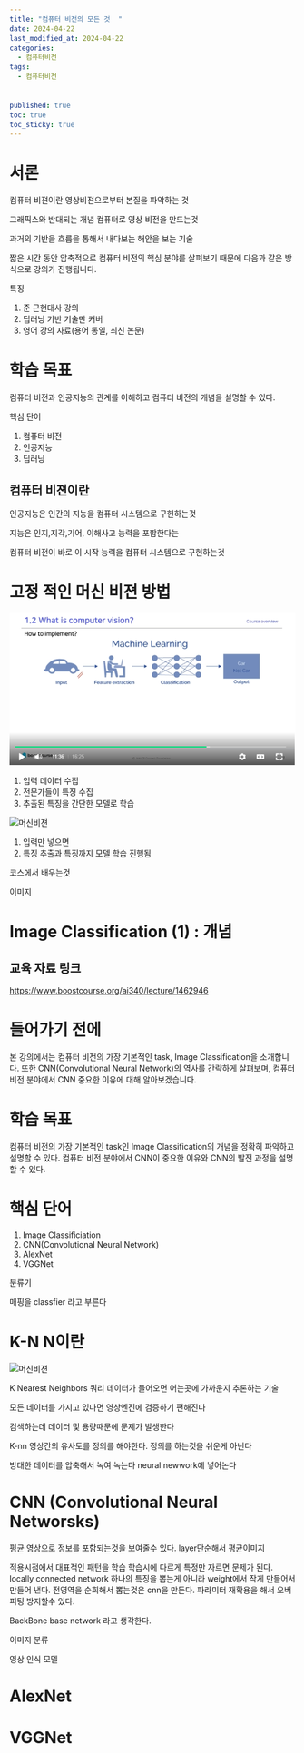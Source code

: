 ```yaml
---
title: "컴퓨터 비전의 모든 것  "
date: 2024-04-22
last_modified_at: 2024-04-22
categories:
  - 컴퓨터비전
tags:
  - 컴퓨터비전


published: true
toc: true
toc_sticky: true
---
```



# 서론

컴퓨터 비젼이란 영상비젼으로부터 본질을 파악하는 것

그래픽스와 반대되는 개념 컴퓨터로 영상 비전을 만드는것 


과거의 기반을 흐름을 통해서 내다보는 해안을 보는 기술

짧은 시간 동안 압축적으로 컴퓨터 비전의 핵심 분야를 살펴보기 때문에 다음과 같은 방식으로 강의가 진행됩니다.

특징
1. 준 근현대사 강의
2. 딥러닝 기반 기술만 커버
3. 영어 강의 자료(용어 통일, 최신 논문)


# 학습 목표
컴퓨터 비전과 인공지능의 관계를 이해하고 컴퓨터 비전의 개념을 설명할 수 있다.

핵심 단어

1. 컴퓨터 비전
2. 인공지능
3. 딥러닝

## 컴퓨터 비젼이란

 인공지능은 인간의 지능을 컴퓨터 시스템으로 구현하는것

 지능은 인지,지각,기어, 이해사고 능력을 포함한다는 
 
 컴퓨터 비전이 바로 이 시작 능력을 컴퓨터 시스템으로 구현하는것


# 고정 적인 머신 비젼 방법
![머신비젼](/assets/img/AI/1_1.png)
1. 입력 데이터 수집
2. 전문가들이 특징 수집
3. 추출된 특징을 간단한 모델로 학습

![머신비젼](/assets/img/AI/1_2.png)
1. 입력만 넣으면 
2. 특징 추출과 특징까지 모델 학습 진행됨


코스에서 배우는것

이미지

# Image Classification (1) : 개념

## 교육 자료 링크
https://www.boostcourse.org/ai340/lecture/1462946


# 들어가기 전에

본 강의에서는 컴퓨터 비전의 가장 기본적인 task, Image Classification을 소개합니다. 또한 CNN(Convolutional Neural Network)의 역사를 간략하게 살펴보며, 컴퓨터 비전 분야에서 CNN 중요한 이유에 대해 알아보겠습니다.

# 학습 목표

컴퓨터 비전의 가장 기본적인 task인 Image Classification의 개념을 정확히 파악하고 설명할 수 있다. 컴퓨터 비전 분야에서 CNN이 중요한 이유와 CNN의 발전 과정을 설명할 수 있다.


# 핵심 단어

1. Image Classificiation
2. CNN(Convolutional Neural Network)
3. AlexNet
4. VGGNet

분류기 

매핑을 classfier 라고 부른다

# K-N N이란
![머신비젼](/assets/img/AI/1_2.png)

K Nearest Neighbors
쿼리 데이터가 들어오면 어는곳에 가까운지 추론하는 기술

모든 데이터를 가지고 있다면 영상엔진에 검증하기 편해진다

검색하는데 데이터 및 용량때문에 문제가 발생한다

K-nn 영상간의 유사도를 정의를 해야한다.
정의를 하는것을 쉬운게 아닌다

방대한 데이터를 압축해서 녹여 녹는다
neural newwork에 넣어논다

# CNN (Convolutional Neural Networsks)

평균 영상으로 정보를 포함되는것을 보여줄수 있다. 
layer단순해서 평균이미지 

적용시점에서 대표적인 패턴을 학습 학습시에 다르게 특정만 자르면 문제가 된다.
 locally connected network
 하나의 특징을 뽑는게 아니라 
 weight에서 작게 만들어서 만들어 낸다.
 전영역을 순회해서 뽑는것은 cnn을 만든다.
 파라미터 재확용을 해서 오버피팅 방지할수 있다.

BackBone base network 라고 생각한다.

이미지 분류

영상 인식 모델

# AlexNet 



# VGGNet